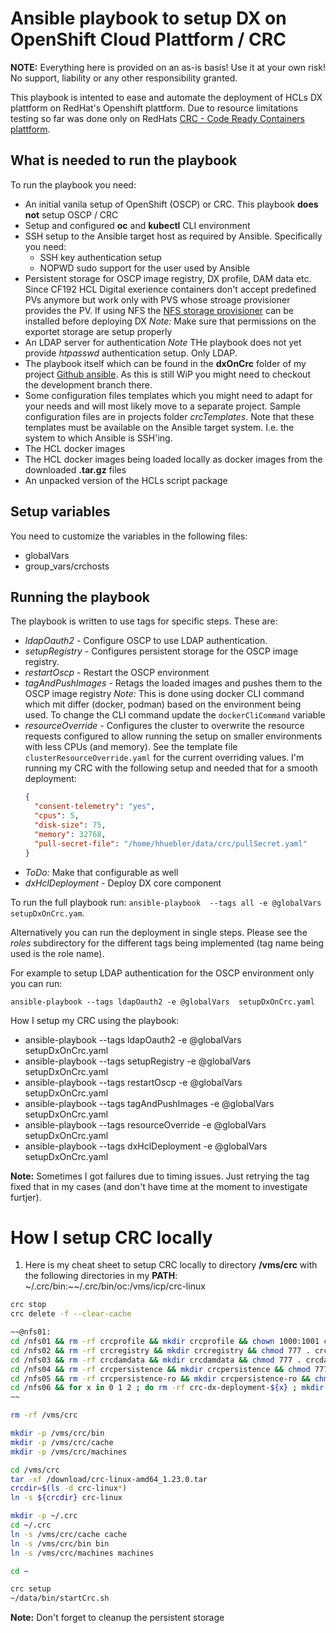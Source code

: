 # Ansible playbook to setup DX on OpenShift Cloud Plattform / CRC

**NOTE:** Everything here is provided on an as-is basis! Use it at your own risk! No support, liability  or any other responsibility granted.

This playbook is intented to ease and automate the deployment of HCLs DX plattform on RedHat's Openshift plattform. Due to resource limitations testing so far was done only on RedHats [CRC - Code Ready Containers plattform](https://www.redhat.com/sysadmin/codeready-containers).

## What is needed to run the playbook

To run the playbook you need:

- An initial vanila setup of OpenShift (OSCP) or CRC. This playbook **does not** setup OSCP / CRC
- Setup and configured **oc** and **kubectl** CLI environment
- SSH setup to the Ansible target host as required by Ansible. Specifically you need:
  - SSH key authentication setup
  - NOPWD sudo support for the user used by Ansible
- Persistent storage for OSCP image registry, DX profile, DAM data etc. Since CF192 HCL Digital exerience containers don't accept predefined PVs anymore but work only with PVS whose stroage provisioner provides the PV. If using NFS the [NFS storage provisioner](../k8snfsprovider/README.md) can be installed before deploying DX
  *Note:* Make sure that permissions on the exportet storage are setup properly
- An LDAP server for authentication
  *Note* THe playbook does not yet provide *htpasswd* authentication setup. Only LDAP.
- The playbook itself which can be found in the **dxOnCrc** folder of my project [Github ansible](https://github.com/hhue13/ansible). As this is still WiP you might need to checkout the development branch there.
- Some configuration files templates which you might need to adapt for your needs and will most likely move to a separate project. Sample configuration files are in projects folder *crcTemplates*. Note that these templates must be available on the Ansible target system. I.e. the system to which Ansible is SSH'ing.
- The HCL docker images
- The HCL docker images being loaded locally as docker images from the downloaded **.tar.gz** files
- An unpacked version of the HCLs script package

## Setup variables

You need to customize the variables in the following files:

- globalVars
- group_vars/crchosts

## Running the playbook

The playbook is written to use tags for specific steps. These are:

- *ldapOauth2* - Configure OSCP to use LDAP authentication.
- *setupRegistry* - Configures persistent storage for the OSCP image registry.
- *restartOscp* - Restart the OSCP environment
- *tagAndPushImages* - Retags the loaded images and pushes them to the OSCP image registry
  *Note:* This is done using docker CLI command which mit differ (docker, podman) based on the environment being used. To change the CLI command update the `dockerCliCommand` variable
- *resourceOverride* - Configures the cluster to overwrite the resource requests configured to allow running the setup on smaller environments with less CPUs (and memory). See the template file `clusterResourceOverride.yaml` for the current overriding values. I'm running my CRC with the following setup and needed that for a smooth deployment:
  ```json
  {
    "consent-telemetry": "yes",
    "cpus": 5,
    "disk-size": 75,
    "memory": 32768,
    "pull-secret-file": "/home/hhuebler/data/crc/pullSecret.yaml"
  }
  ```
- *ToDo:* Make that configurable as well
- *dxHclDeployment* - Deploy DX core component

To run the full playbook run: `ansible-playbook  --tags all -e @globalVars  setupDxOnCrc.yam`.

Alternatively you can run the deployment in single steps. Please see the *roles* subdirectory for the different tags being implemented (tag name being used is the role name).

For example to setup LDAP authentication for the OSCP environment only you can run:

`ansible-playbook --tags ldapOauth2 -e @globalVars  setupDxOnCrc.yaml`

How I setup my CRC using the playbook:

- ansible-playbook --tags ldapOauth2 -e @globalVars  setupDxOnCrc.yaml
- ansible-playbook --tags setupRegistry -e @globalVars  setupDxOnCrc.yaml
- ansible-playbook --tags restartOscp -e @globalVars  setupDxOnCrc.yaml
- ansible-playbook --tags tagAndPushImages -e @globalVars  setupDxOnCrc.yaml
- ansible-playbook --tags resourceOverride -e @globalVars  setupDxOnCrc.yaml
- ansible-playbook --tags dxHclDeployment -e @globalVars  setupDxOnCrc.yaml

**Note:** Sometimes I got failures due to timing issues. Just retrying the tag fixed that in my cases (and don't have time at the moment to investigate furtjer).

# How I setup CRC locally

1. Here is my cheat sheet to setup CRC locally to directory **/vms/crc** with the following directories in my **PATH**:  ~/.crc/bin:~~/.crc/bin/oc:/vms/icp/crc-linux

```bash
crc stop
crc delete -f --clear-cache

~~@nfs01:
cd /nfs01 && rm -rf crcprofile && mkdir crcprofile && chown 1000:1001 crcprofile && sync && ls -altr
cd /nfs02 && rm -rf crcregistry && mkdir crcregistry && chmod 777 . crcregistry && sync && ls -altr
cd /nfs03 && rm -rf crcdamdata && mkdir crcdamdata && chmod 777 . crcdamdata && sync && ls -altr
cd /nfs04 && rm -rf crcpersistence && mkdir crcpersistence && chmod 777 . crcpersistence && sync && ls -altr
cd /nfs05 && rm -rf crcpersistence-ro && mkdir crcpersistence-ro && chmod 777 . crcpersistence-ro && sync && ls -altr
cd /nfs06 && for x in 0 1 2 ; do rm -rf crc-dx-deployment-${x} ; mkdir crc-dx-deployment-${x} ; chown 1000:1001 crc-dx-deployment-${x} ; chmod 777 . crc-dx-deployment-${x}; sync ; done ; ls -altr
~~

rm -rf /vms/crc

mkdir -p /vms/crc/bin
mkdir -p /vms/crc/cache
mkdir -p /vms/crc/machines

cd /vms/crc
tar -xf /download/crc-linux-amd64_1.23.0.tar
crcdir=$(ls -d crc-linux*)
ln -s ${crcdir} crc-linux

mkdir -p ~/.crc
cd ~/.crc
ln -s /vms/crc/cache cache
ln -s /vms/crc/bin bin
ln -s /vms/crc/machines machines

cd ~

crc setup
~/data/bin/startCrc.sh
```

**Note:** Don't forget to cleanup the persistent storage
